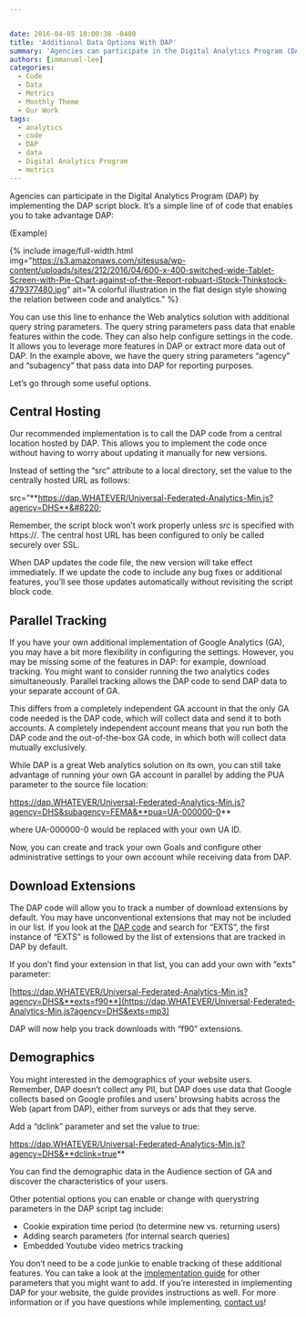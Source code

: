 ```yaml
---


date: 2016-04-05 10:00:38 -0400
title: 'Additional Data Options With DAP'
summary: 'Agencies can participate in the Digital Analytics Program (DAP) by implementing the DAP script block. It&rsquo;s a simple line of of code that enables you to take advantage DAP\: (Example) &amp;lt;script language=&amp;#8221;javascript&amp;#8221; id=&amp;#8221;_fed_an_ua_tag&amp;#8221; src=&amp;#8221;https\://dap.digitalgov.gov/Universal-Federated-Analytics-Min.js?agency=DHS&amp;amp;subagency=FEMA&amp;#8221;&amp;gt;&amp;lt;/script&amp;gt; You can use this line to enhance the Web analytics solution with additional query string parameters. The query string parameters pass'
authors: [immanuel-lee]
categories:
  - Code
  - Data
  - Metrics
  - Monthly Theme
  - Our Work
tags:
  - analytics
  - code
  - DAP
  - data
  - Digital Analytics Program
  - metrics
---
```


Agencies can participate in the Digital Analytics Program (DAP) by implementing the DAP script block. It’s a simple line of of code that enables you to take advantage DAP:

(Example)
  
 
{% include image/full-width.html img="https://s3.amazonaws.com/sitesusa/wp-content/uploads/sites/212/2016/04/600-x-400-switched-wide-Tablet-Screen-with-Pie-Chart-against-of-the-Report-robuart-iStock-Thinkstock-479377480.jpg" alt="A colorful illustration in the flat design style showing the relation between code and analytics." %} 

You can use this line to enhance the Web analytics solution with additional query string parameters. The query string parameters pass data that enable features within the code. They can also help configure settings in the code. It allows you to leverage more features in DAP or extract more data out of DAP. In the example above, we have the query string parameters “agency” and “subagency” that pass data into DAP for reporting purposes.

Let’s go through some useful options.

## Central Hosting

Our recommended implementation is to call the DAP code from a central location hosted by DAP. This allows you to implement the code once without having to worry about updating it manually for new versions.

Instead of setting the “src” attribute to a local directory, set the value to the centrally hosted URL as follows:

src=&#8221;**https://dap.WHATEVER/Universal-Federated-Analytics-Min.js?agency=DHS**&#8220;

Remember, the script block won’t work properly unless _src_ is specified with https://. The central host URL has been configured to only be called securely over SSL.

When DAP updates the code file, the new version will take effect immediately. If we update the code to include any bug fixes or additional features, you’ll see those updates automatically without revisiting the script block code.

## Parallel Tracking

If you have your own additional implementation of Google Analytics (GA), you may have a bit more flexibility in configuring the settings. However, you may be missing some of the features in DAP: for example, download tracking. You might want to consider running the two analytics codes simultaneously. Parallel tracking allows the DAP code to send DAP data to your separate account of GA.

This differs from a completely independent GA account in that the only GA code needed is the DAP code, which will collect data and send it to both accounts. A completely independent account means that you run both the DAP code and the out-of-the-box GA code, in which both will collect data mutually exclusively.

While DAP is a great Web analytics solution on its own, you can still take advantage of running your own GA account in parallel by adding the PUA parameter to the source file location:

https://dap.WHATEVER/Universal-Federated-Analytics-Min.js?agency=DHS&subagency=FEMA&**pua=UA-000000-0**

where UA-000000-0 would be replaced with your own UA ID.

Now, you can create and track your own Goals and configure other administrative settings to your own account while receiving data from DAP.

## Download Extensions

The DAP code will allow you to track a number of download extensions by default. You may have unconventional extensions that may not be included in our list. If you look at the [DAP code](https://dap.WHATEVER/Universal-Federated-Analytics-Min.js) and search for “EXTS”, the first instance of “EXTS” is followed by the list of extensions that are tracked in DAP by default.

If you don’t find your extension in that list, you can add your own with “exts” parameter:

[https://dap.WHATEVER/Universal-Federated-Analytics-Min.js?agency=DHS&**exts=f90**](https://dap.WHATEVER/Universal-Federated-Analytics-Min.js?agency=DHS&exts=mp3)

DAP will now help you track downloads with “f90” extensions.

## Demographics

You might interested in the demographics of your website users. Remember, DAP doesn’t collect any PII, but DAP does use data that Google collects based on Google profiles and users’ browsing habits across the Web (apart from DAP), either from surveys or ads that they serve.

Add a “dclink” parameter and set the value to true:

https://dap.WHATEVER/Universal-Federated-Analytics-Min.js?agency=DHS&**dclink=true**

You can find the demographic data in the Audience section of GA and discover the characteristics of your users.

Other potential options you can enable or change with querystring parameters in the DAP script tag include:

  * Cookie expiration time period (to determine new vs. returning users)
  * Adding search parameters (for internal search queries)
  * Embedded Youtube video metrics tracking

You don’t need to be a code junkie to enable tracking of these additional features. You can take a look at the [implementation guide](https://s3.amazonaws.com/sitesusa/wp-content/uploads/sites/212/2014/05/QuickGuide-Sept-2015.pdf) for other parameters that you might want to add. If you’re interested in implementing DAP for your website, the guide provides instructions as well. For more information or if you have questions while implementing, [contact us](mailto:dap@support.WHATEVER)!